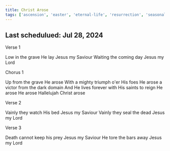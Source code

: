 ```yaml
---
title: Christ Arose
tags: ['ascension', 'easter', 'eternal-life', 'resurrection', 'seasonal', 'victory']
---
```


## Last schedulued: Jul 28, 2024          

Verse 1

Low in the grave He lay Jesus my Saviour
Waiting the coming day Jesus my Lord

Chorus 1

Up from the grave He arose
With a mighty triumph o'er His foes
He arose a victor from the dark domain
And He lives forever with His saints to reign
He arose He arose
Hallelujah Christ arose

Verse 2

Vainly they watch His bed Jesus my Saviour
Vainly they seal the dead Jesus my Lord

Verse 3

Death cannot keep his prey Jesus my Saviour
He tore the bars away Jesus my Lord
